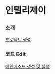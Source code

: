 # 인텔리제이

### 소개

[프로젝트 생성](%E1%84%8B%E1%85%B5%E1%86%AB%E1%84%90%E1%85%A6%E1%86%AF%E1%84%85%E1%85%B5%E1%84%8C%E1%85%A6%E1%84%8B%E1%85%B5%206322aca1ab514cb780baefc3199c70d6/%E1%84%91%E1%85%B3%E1%84%85%E1%85%A9%E1%84%8C%E1%85%A6%E1%86%A8%E1%84%90%E1%85%B3%20%E1%84%89%E1%85%A2%E1%86%BC%E1%84%89%E1%85%A5%E1%86%BC%20411d3275aea5494d8fe8d2eeef1e8314.md)

### 코드 Edit

[메인메소드 생성 및 실행](%E1%84%8B%E1%85%B5%E1%86%AB%E1%84%90%E1%85%A6%E1%86%AF%E1%84%85%E1%85%B5%E1%84%8C%E1%85%A6%E1%84%8B%E1%85%B5%206322aca1ab514cb780baefc3199c70d6/%E1%84%86%E1%85%A6%E1%84%8B%E1%85%B5%E1%86%AB%E1%84%86%E1%85%A6%E1%84%89%E1%85%A9%E1%84%83%E1%85%B3%20%E1%84%89%E1%85%A2%E1%86%BC%E1%84%89%E1%85%A5%E1%86%BC%20%E1%84%86%E1%85%B5%E1%86%BE%20%E1%84%89%E1%85%B5%E1%86%AF%E1%84%92%E1%85%A2%E1%86%BC%2091d71d68878f4b2eb8bace45b94763a6.md)